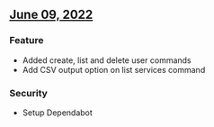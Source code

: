 ## [June 09, 2022]((https://github.com/OpsLevel/cli/compare/v2022.04.22...v2022.06.09))
### Feature
- Added create, list and delete user commands
- Add CSV output option on list services command
### Security
- Setup Dependabot